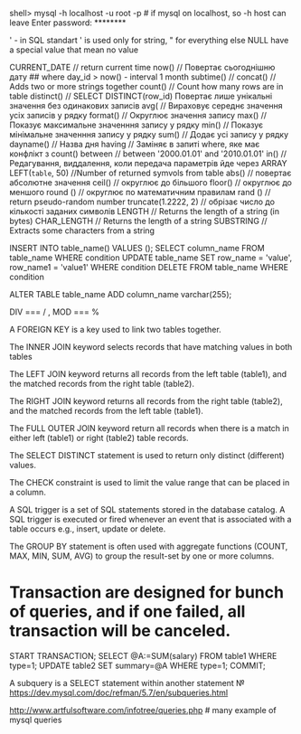 
shell> mysql -h localhost -u root -p         # if mysql on localhost, so -h host can leave
Enter password: ********


' - in SQL standart ' is used only for string, " for everything else
NULL have a special value that mean no value

CURRENT_DATE 				// return current time
now()					//  Повертає сьогоднішню дату ##  where day_id > now() - interval 1 month
subtime()				//
concat()				//	Adds two or more strings together
count()					//  Count how many rows are in table 
distinct()				// SELECT DISTINCT(row_id) Повертає лише унікальні значення без одинакових записів
avg(					// Вираховує середнє значення усіх записів у рядку
format()				// Округлює значення запису
max()					// Показує максимальне значенння запису у рядку
min()					// Показує мінімальне значенння запису у рядку
sum()					// Додає усі запису у рядку
dayname()				// Назва дня
having					// Заміняє в запиті where, яке має конфлікт з count()
between					// between '2000.01.01' and '2010.01.01'
in()					// Редагування, виддалення, коли передача параметрів йде через ARRAY
LEFT(`table`, 50)			//Number of returned symvols from table
abs()					// повертає абсолютне значення
ceil()					// округлює до більшого
floor()					// округлює до меншого
round ()				// округлює по математичним правилам
rand ()					// return pseudo-random number
truncate(1.2222, 2)		// обрізає число до кількості заданих символів
LENGTH	                // Returns the length of a string (in bytes)
CHAR_LENGTH             // Returns the length of a string 
SUBSTRING               // Extracts some characters from a string



INSERT INTO table_name() VALUES ();
SELECT column_name FROM table_name WHERE condition
UPDATE table_name SET row_name = 'value', row_name1 = 'value1' WHERE condition
DELETE FROM table_name WHERE condition

ALTER TABLE table_name ADD column_name varchar(255);


DIV === / , MOD === %


A FOREIGN KEY is a key used to link two tables together.

The INNER JOIN keyword selects records that have matching values in both tables

The LEFT JOIN keyword returns all records from the left table (table1), and the matched records from the right table (table2).

The RIGHT JOIN keyword returns all records from the right table (table2), and the matched records from the left table (table1).

The FULL OUTER JOIN keyword return all records when there is a match in either left (table1) or right (table2) table records.

The SELECT DISTINCT statement is used to return only distinct (different) values.

The CHECK constraint is used to limit the value range that can be placed in a column.



A SQL trigger is a set of SQL statements stored in the database catalog. A SQL trigger is executed or fired whenever an event that is associated with a table occurs e.g., insert, update or delete.


The GROUP BY statement is often used with aggregate functions (COUNT, MAX, MIN, SUM, AVG) to group the result-set by one or more columns.


# Transaction are designed for bunch of queries, and if one failed, all transaction will be canceled. 
START TRANSACTION;
SELECT @A:=SUM(salary) FROM table1 WHERE type=1;
UPDATE table2 SET summary=@A WHERE type=1;
COMMIT;

A subquery is a SELECT statement within another statement   № https://dev.mysql.com/doc/refman/5.7/en/subqueries.html






http://www.artfulsoftware.com/infotree/queries.php    # many example of mysql queries

